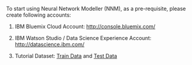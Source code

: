To start using Neural Network Modeller (NNM), as a pre-requisite, please create following accounts: 

1. IBM Bluemix Cloud Account: http://console.bluemix.com/

2. IBM Watson Studio / Data Science Experience Account: http://datascience.ibm.com/

3. Tutorial Dataset: [Train Data](data/cifar10_train_cl.pkl) and [Test Data](data/cifar10_test_cl.pkl)
